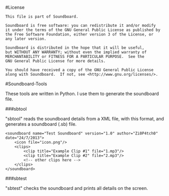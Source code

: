 #License

	This file is part of Soundboard.

	Soundboard is free software: you can redistribute it and/or modify
	it under the terms of the GNU General Public License as published by
	the Free Software Foundation, either version 3 of the License, or
	any later version.

	Soundboard is distributed in the hope that it will be useful,
	but WITHOUT ANY WARRANTY; without even the implied warranty of
	MERCHANTABILITY or FITNESS FOR A PARTICULAR PURPOSE.  See the
	GNU General Public License for more details.

	You should have received a copy of the GNU General Public License
	along with Soundboard.  If not, see <http://www.gnu.org/licenses/>.
	

#Soundboard-Tools

These tools are written in Python.
I use them to generate the soundboard file.

###sbtool

"sbtool" reads the soundboard details from a XML file, with this format, and generates a soundboard (.sb) file.

	<soundboard name="Test Soundboard" version="1.0" author="Zi0P4tch0" date="24/7/2013">
		<icon file="icon.png"/>
		<clips>
			<clip title="Example Clip #1" file="1.mp3"/>
			<clip title="Example Clip #2" file="2.mp3"/>
			<!-- other clips here -->
		</clips>
	</soundboard>

###sbtest

"sbtest" checks the soundboard and prints all details on the screen.